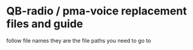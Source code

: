 # QB-radio / pma-voice replacement files and guide

follow file names they are the file paths you need to go to
